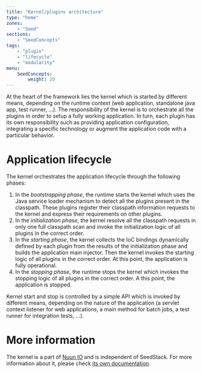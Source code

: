 ```yaml
---
title: "Kernel/plugins architecture"
type: "home"
zones:
    - "Seed"
sections:
    - "SeedConcepts"
tags:
    - "plugin"
    - "lifecycle"
    - "modularity"
menu:
    SeedConcepts:
        weight: 20
---
```


At the heart of the framework lies the kernel which is started by different means, depending on the runtime context (web
application, standalone java app, test runner, ...). The responsibility of the kernel is to orchestrate all the plugins 
in order to setup a fully working application. In turn, each plugin has its own responsibility such as providing
application configuration, integrating a specific technology or augment the application code with a particular behavior.

# Application lifecycle

The kernel orchestrates the application lifecycle through the following phases:  

1. In the *bootstrapping phase*, the runtime starts the kernel which uses the Java service loader mechanism to detect 
all the plugins present in the classpath. These plugins register their classpath information requests to the kernel and 
express their requirements on other plugins.
2. In the *initialization phase*, the kernel resolve all the classpath requests in only one full classpath scan and invoke
the initialization logic of all plugins in the correct order.
3. In the *starting phase*, the kernel collects the IoC bindings dynamically defined by each plugin from the results of 
the initialization phase and builds the application main injector. Then the kernel invokes the starting logic of all 
plugins in the correct order. At this point, the application is fully operational.
4. In the *stopping phase*, the runtime stops the kernel which invokes the stopping logic of all plugins in the correct 
order. A this point, the application is stopped.

Kernel start and stop is controlled by a simple API which is invoked by different means, depending on the nature of the
application (a servlet context listener for web applications, a main method for batch jobs, a test runner for integration
tests, ...).

# More information

The kernel is a part of [Nuun IO](https://github.com/nuun-io) and is independent of SeedStack. For more information
about it, please check [its own documentation](https://github.com/nuun-io/kernel/wiki).